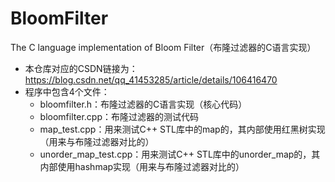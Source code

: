 # BloomFilter
The C language implementation of Bloom Filter（布隆过滤器的C语言实现）

* 本仓库对应的CSDN链接为：https://blog.csdn.net/qq_41453285/article/details/106416470
* 程序中包含4个文件：
  * bloomfilter.h：布隆过滤器的C语言实现（核心代码）
  * bloomfilter.cpp：布隆过滤器的测试代码
  * map_test.cpp：用来测试C++ STL库中的map的，其内部使用红黑树实现（用来与布隆过滤器对比的）
  * unorder_map_test.cpp：用来测试C++ STL库中的unorder_map的，其内部使用hashmap实现（用来与布隆过滤器对比的）
